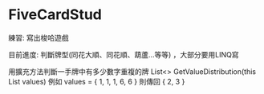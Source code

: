 # FiveCardStud
 
練習: 寫出梭哈遊戲

目前進度: 判斷牌型(同花大順、同花順、葫蘆...等等) ，大部分要用LINQ寫


用擴充方法判斷一手牌中有多少數字重複的牌
List<<int>> GetValueDistribution(this List<int> values)
例如 values = { 1, 1, 1, 6, 6 }
則傳回 { 2, 3 }